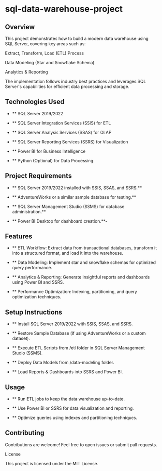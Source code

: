 # sql-data-warehouse-project
## Overview

This project demonstrates how to build a modern data warehouse using SQL Server, covering key areas such as:

Extract, Transform, Load (ETL) Process

Data Modeling (Star and Snowflake Schema)

Analytics & Reporting

The implementation follows industry best practices and leverages SQL Server's capabilities for efficient data processing and storage.

## Technologies Used

- ** SQL Server 2019/2022

- ** SQL Server Integration Services (SSIS) for ETL 

- ** SQL Server Analysis Services (SSAS) for OLAP

- ** SQL Server Reporting Services (SSRS) for Visualization

- ** Power BI for Business Intelligence

- ** Python (Optional) for Data Processing

## Project Requirements

- ** SQL Server 2019/2022 installed with SSIS, SSAS, and SSRS.**

- ** AdventureWorks or a similar sample database for testing.**

- ** SQL Server Management Studio (SSMS) for database administration.**

- ** Power BI Desktop for dashboard creation.**-

## Features

- ** ETL Workflow: Extract data from transactional databases, transform it into a structured format, and load it into the warehouse.

- ** Data Modeling: Implement star and snowflake schemas for optimized query performance.

- ** Analytics & Reporting: Generate insightful reports and dashboards using Power BI and SSRS.

- ** Performance Optimization: Indexing, partitioning, and query optimization techniques.

## Setup Instructions

- ** Install SQL Server 2019/2022 with SSIS, SSAS, and SSRS.

- ** Restore Sample Database (if using AdventureWorks or a custom dataset).

- ** Execute ETL Scripts from /etl folder in SQL Server Management Studio (SSMS).

- ** Deploy Data Models from /data-modeling folder.

- ** Load Reports & Dashboards into SSRS and Power BI.

## Usage

- ** Run ETL jobs to keep the data warehouse up-to-date.

- ** Use Power BI or SSRS for data visualization and reporting.

- ** Optimize queries using indexes and partitioning techniques.

## Contributing

Contributions are welcome! Feel free to open issues or submit pull requests.

License

This project is licensed under the MIT License.
